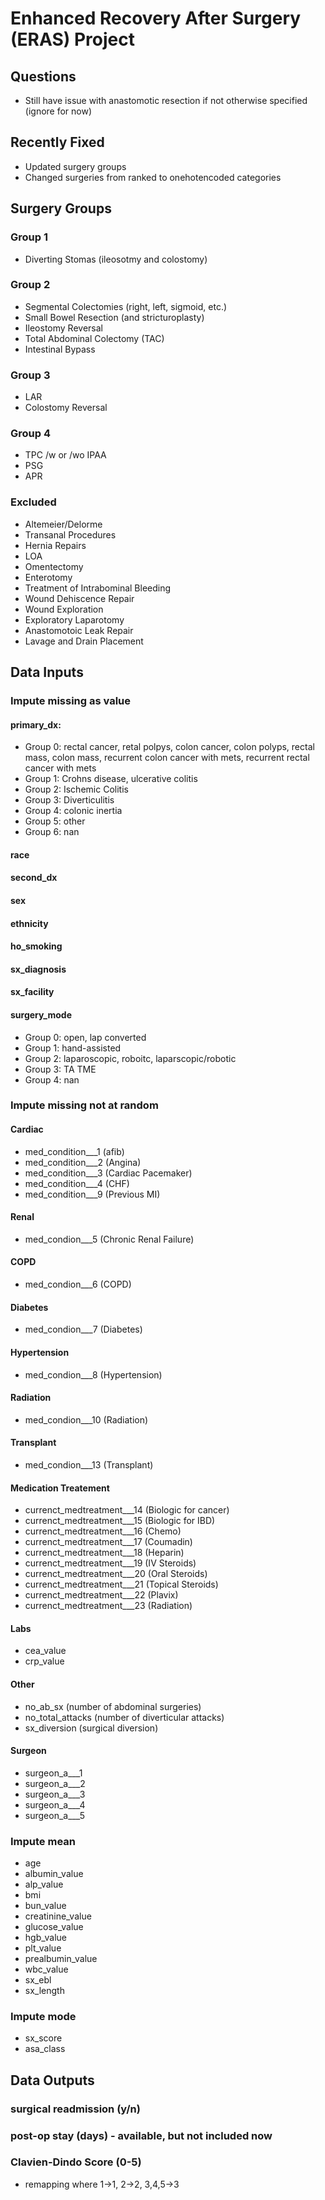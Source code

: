 # Enhanced Recovery After Surgery (ERAS) Project

## Questions
- Still have issue with anastomotic resection if not otherwise specified (ignore for now)

## Recently Fixed
- Updated surgery groups
- Changed surgeries from ranked to onehotencoded categories

## Surgery Groups
### Group 1
- Diverting Stomas (ileosotmy and colostomy)

### Group 2
- Segmental Colectomies (right, left, sigmoid, etc.)
- Small Bowel Resection (and stricturoplasty)
- Ileostomy Reversal
- Total Abdominal Colectomy (TAC)
- Intestinal Bypass

### Group 3
- LAR
- Colostomy Reversal

### Group 4
- TPC /w or /wo IPAA
- PSG
- APR

### Excluded
- Altemeier/Delorme
- Transanal Procedures
- Hernia Repairs
- LOA
- Omentectomy
- Enterotomy
- Treatment of Intrabominal Bleeding
- Wound Dehiscence Repair
- Wound Exploration
- Exploratory Laparotomy
- Anastomotoic Leak Repair
- Lavage and Drain Placement

## Data Inputs
### Impute missing as value
#### primary_dx:
- Group 0: rectal cancer, retal polpys, colon cancer, colon polyps, rectal mass, colon mass, recurrent colon cancer with mets, recurrent rectal cancer with mets
- Group 1: Crohns disease, ulcerative colitis
- Group 2: Ischemic Colitis
- Group 3: Diverticulitis
- Group 4: colonic inertia
- Group 5: other
- Group 6: nan
#### race
#### second_dx
#### sex
#### ethnicity
#### ho_smoking
#### sx_diagnosis
#### sx_facility
#### surgery_mode
- Group 0: open, lap converted
- Group 1: hand-assisted
- Group 2: laparoscopic, roboitc, laparscopic/robotic
- Group 3: TA TME
- Group 4: nan
### Impute missing not at random
#### Cardiac
- med_condition___1 (afib)
- med_condition___2 (Angina)
- med_condition___3 (Cardiac Pacemaker)
- med_condition___4 (CHF)
- med_condition___9 (Previous MI)
#### Renal
- med_condion___5 (Chronic Renal Failure)
#### COPD
- med_condion___6 (COPD)
#### Diabetes
- med_condion___7 (Diabetes)
#### Hypertension
- med_condion___8 (Hypertension)
#### Radiation
- med_condion___10 (Radiation)
#### Transplant
- med_condion___13 (Transplant)
#### Medication Treatement
- currenct_medtreatment___14 (Biologic for cancer)
- currenct_medtreatment___15 (Biologic for IBD)
- currenct_medtreatment___16 (Chemo)
- currenct_medtreatment___17 (Coumadin)
- currenct_medtreatment___18 (Heparin)
- currenct_medtreatment___19 (IV Steroids)
- currenct_medtreatment___20 (Oral Steroids)
- currenct_medtreatment___21 (Topical Steroids)
- currenct_medtreatment___22 (Plavix)
- currenct_medtreatment___23 (Radiation)
#### Labs
- cea_value
- crp_value
#### Other
- no_ab_sx (number of abdominal surgeries)
- no_total_attacks (number of diverticular attacks)
- sx_diversion (surgical diversion)
#### Surgeon
- surgeon_a___1
- surgeon_a___2
- surgeon_a___3
- surgeon_a___4
- surgeon_a___5
### Impute mean
- age
- albumin_value
- alp_value
- bmi
- bun_value
- creatinine_value
- glucose_value
- hgb_value
- plt_value
- prealbumin_value
- wbc_value
- sx_ebl
- sx_length
### Impute mode
- sx_score
- asa_class

## Data Outputs
### surgical readmission (y/n)
### post-op stay (days) - available, but not included now
### Clavien-Dindo Score (0-5)
- remapping where 1->1, 2->2, 3,4,5->3